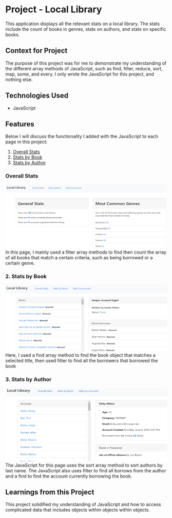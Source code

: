 # Project - Local Library
This application displays all the relevant stats on a local library. The stats include the count of books in genres, stats on authors, and stats on specific books.

## Context for Project
The purpose of this project was for me to demonstrate my understanding of the different array methods of JavaScript, such as find, filter, reduce, sort, map, some, and every. I only wrote the JavaScript for this project, and nothing else.

## Technologies Used
- JavaScript

## Features
Below I will discuss the functionality I added with the JavaScript to each page in this project:
1. [Overall Stats](#overall-stats)
1. [Stats by Book](#stats-by-book)
1. [Stats by Author](#stats-by-author)

### Overall Stats
![Overall Stats Screenshot](/public/images/overallstats.jpg)
In this page, I mainly used a filter array methods to find then count the array of all books that match a certain criteria, such as being borrowed or a certain genre.

### 2. Stats by Book
![Stats by Book Screenshot](/public/images/statsbybook.jpg)
Here, I used a find array method to find the book object that matches a selected title, then used filter to find all the borrowers that borrowed the book

### 3. Stats by Author
![Stats by Author Screenshot](/public/images/statsbyauthor.jpg)
The JavaScript for this page uses the sort array method to sort authors by last name. The JavaScript also uses filter to find all borrows from the author and a find to find the account currently borrowing the book.

## Learnings from this Project
This project solidified my understanding of JavaScript and how to access complicated data that includes objects within objects within objects.